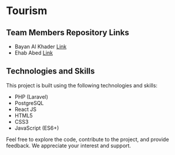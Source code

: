# Tourism

## Team Members Repository Links

- Bayan Al Khader [Link](https://github.com/)
- Ehab Abed [Link](https://github.com/)

## Technologies and Skills

This project is built using the following technologies and skills:

- PHP (Laravel)
- PostgreSQL
- React JS
- HTML5
- CSS3
- JavaScript (ES6+)

Feel free to explore the code, contribute to the project, and provide feedback. We appreciate your interest and support.
